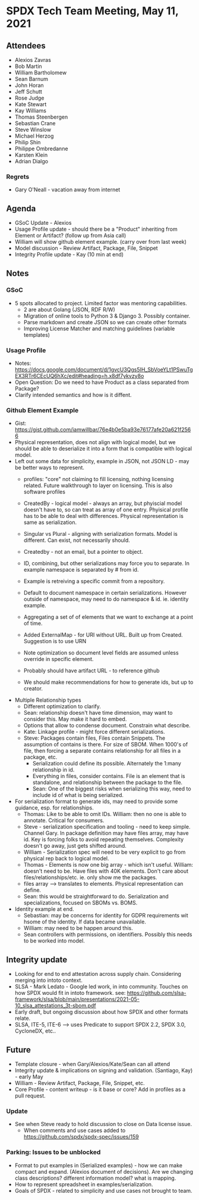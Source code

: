 # SPDX Tech Team Meeting, May 11, 2021
## Attendees  

* Alexios  Zavras
* Bob Martin
* William Bartholomew
* Sean Barnum
* John Horan
* Jeff Schutt
* Rose Judge
* Kate Stewart
* Kay Williams
* Thomas Steenbergen
* Sebastian Crane
* Steve Winslow
* Michael Herzog
* Philip Shin
* Philippe Ombredanne
* Karsten Klein
* Adrian Dialgo

### Regrets
* Gary O'Neall - vacation away from internet


## Agenda
* GSoC Update - Alexios
* Usage Profile update - should there be a "Product" inheriting from Element or Artifact?  (follow up from Asia call)
* William will show github element example. (carry over from last week) 
* Model discussion - Review Artifact, Package, File, Snippet
* Integrity Profile update - Kay (10 min at end)


## Notes

### GSoC
* 5 spots allocated to project.    Limited factor was mentoring capabilities.   
  * 2 are about Golang (JSON, RDF R/W)
  * Migration of online tools to Python 3 & Django 3.   Possibly container.
  * Parse markdown and create JSON so we can create other formats
  * Improving License Matcher and matching guidelines (variable templates)
  
### Usage Profile
* Notes: https://docs.google.com/document/d/1gvcU3Qgs5IH_SbVoeYLt1PSwuTgEX3RTr6CEcUQ6hXc/edit#heading=h.x8df7ykvzy8o
* Open Question:  Do we need to have Product as a class separated from Package?
* Clarify intended semantics and how is it diffent. 

### Github Element Example
* Gist: https://gist.github.com/iamwillbar/76e4b0e5ba93e76177afe20a621f2566
* Physical representation, does not align with logical model, but we should be able to deserialize it into a form that is compatible with logical model.
* Left out some data for simplicity, example in JSON,  not JSON LD - may be better ways to represent. 
  * profiles: "core" not claiming to fill licensing, nothing licensing related.   Future walkthrough to layer on licensing.   This is also software profiles
  * CreatedBy - logical model - always an array,  but phyiscial model doesn't have to,  so can treat as array of one entry.   Phyisical profile has to be able to deal with differences.   Physical representation is same as serialization.    
  * Singular vs Plural - aligning with serialization formats.   Model is different.    Can exist, not necessarily should. 
  * Createdby - not an email, but a pointer to object. 
  * ID, combining,  but other serializations may force you to separate.   In example namespace is separated by # from id.     
  * Example is retreiving a specific commit from a repository.
  * Default to document namespace in certain serializations.   However outside of namespace, may need to do namespace & id.   ie.  identity example. 
  * Aggregating a set of of elements that we want to exchange at a point of time. 
  * Added ExternalMap - for URI without URL.   Built up from Created.   Suggestion is to use URN 
  
  * Note optimization so document level fields are assumed unless override in specific element. 
  * Probably should have artifact URL - to reference github
  
  * We should make recommendations for how to generate ids, but up to creator.
* Multiple Relationship types 
  * Different optimization to clarify. 
  * Sean: relationship doesn't have time dimension, may want to consider this.   May make it hard to embed. 
  * Options that allow to condense document.   Constrain what describe. 
  * Kate: Linkage profile - might force different serializations. 
  * Steve:  Packages contain files,   Files contain Snippets.   The assumption of contains is there.    For size of SBOM.   When 1000's of file,  then forcing a separate contains relationship for all files in a package, etc.   
     * Serialization could define its possible.   Alternately the 1:many relationship in id. 
     * Everything in files, consider contains.    File is an element that is standalone, and relationship between the package to the file.   
     * Sean: One of the biggest risks when serializing this way,  need to include id of what is being serialized. 
 * For serialization format to generate ids, may need to provide some guidance,  esp. for relationships. 
     * Thomas:  Like to be able to omit IDs.    William: then no one is able to annotate.   Critical for consumers. 
     * Steve - serialization specification and tooling - need to keep simple.   Channel Gary.   In package definition may have files array,  may have id.  Key is forcing folks to avoid repeating themselves.   Complexity doesn't go away, just gets shifted around. 
     * William - Serialization spec will need to be very explicit to go from physical rep back to logical model. 
     * Thomas - Elements is now one big array - which isn't useful.    William:  doesn't need to be.    Have files with 40K elements.   Don't care about files/relationships/etc.   ie. only show me the packages. 
     *  files array --> translates to elements.  Physical representation can define.   
     * Sean: this would be straightforward to do.    Serialization and specializations, focused on SBOMs vs. BOMS. 
* Identity example at end.
  * Sebastian:  may be concerns for identity for GDPR requirements wit hsome of the identity.  If data became unavailable. 
  * William: may need to be happen around this.
  * Sean controllers with permissions,  on identifiers.    Possibly this needs to be worked into model.

## Integrity update
* Looking for end to end attestation across supply chain.   Considering merging into intoto context.
* SLSA - Mark Ledato - Google led work, in into community.   Touches on how SPDX would fit in intoto framework.   see: https://github.com/slsa-framework/slsa/blob/main/presentations/2021-05-10_slsa_attestations_3t-sbom.pdf
* Early draft,  but ongoing discussion about how SPDX and other formats relate.
* SLSA,  ITE-5, ITE-6  --> uses Predicate to support SPDX 2.2,  SPDX 3.0,  CycloneDX, etc..

## Future
* Template closure - when Gary/Alexios/Kate/Sean can all attend
* Integrity update & implications on signing and validation.  (Santiago, Kay) - early May
* William - Review Artifact, Package, File, Snippet, etc.
* Core Profile - content writeup  - is it base or core?    Add in profiles as a pull request. 

### Update
* See when Steve ready to hold discussion to close on Data license issue. 
   * When comments and use cases added to https://github.com/spdx/spdx-spec/issues/159

### Parking:  Issues to be unblocked
* Format to put examples in (Serialized examples) - how we can make compact and expand.   (Alexios document of decisions).   Are we changing class descriptions?  different information model?  what is mapping.
* How to represent spreadsheet in examples/serialization. 
* Goals of SPDX - related to simplicity and use cases not brought to team.
